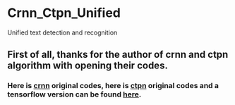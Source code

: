# Crnn_Ctpn_Unified
Unified text detection and recognition

## First of all, thanks for the author of crnn and ctpn algorithm with opening their codes.
### Here is [crnn](https://github.com/meijieru/crnn.pytorch) original codes, here is [ctpn](https://github.com/tianzhi0549/CTPN) original codes and a tensorflow version can be found [here](https://github.com/eragonruan/text-detection-ctpn).

## 
